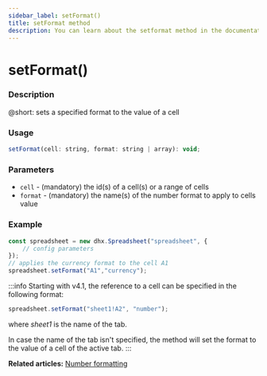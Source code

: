 ```yaml
---
sidebar_label: setFormat()
title: setFormat method
description: You can learn about the setformat method in the documentation of the DHTMLX JavaScript Spreadsheet library. Browse developer guides and API reference, try out code examples and live demos, and download a free 30-day evaluation version of DHTMLX Spreadsheet.
---
```


# setFormat()

### Description

@short: sets a specified format to the value of a cell

### Usage

~~~jsx
setFormat(cell: string, format: string | array): void;
~~~

### Parameters

- `cell` -  (mandatory) the id(s) of a cell(s) or a range of cells
- `format` - (mandatory) the name(s) of the number format to apply to cells value

### Example

~~~jsx {5}
const spreadsheet = new dhx.Spreadsheet("spreadsheet", {
    // config parameters
});
// applies the currency format to the cell A1
spreadsheet.setFormat("A1","currency");
~~~

:::info
Starting with v4.1, the reference to a cell can be specified in the following format:

~~~js
spreadsheet.setFormat("sheet1!A2", "number"); 
~~~

where *sheet1* is the name of the tab.

In case the name of the tab isn't specified, the method will set the format to the value of a cell of the active tab.
:::

**Related articles:** [Number formatting](number_formatting.md)
